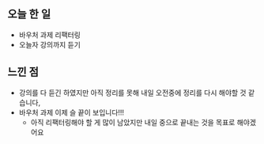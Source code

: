 ## 오늘 한 일

- 바우처 과제 리팩터링 
- 오늘자 강의까지 듣기 


## 느낀 점 

- 강의를 다 듣긴 하였지만 아직 정리를 못해 내일 오전중에 정리를 다시 해야할 것 같습니다, 
- 바우처 과제 이제 슬 끝이 보입니다!!! 
	- 아직 리팩터링해야 할 게 많이 남았지만 내일 중으로 끝내는 것을 목표로 해야겠어요 


